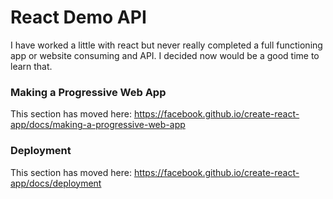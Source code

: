 
# React Demo API
I have worked a little with react but never really completed a full functioning app or website consuming and API.
I decided now would be a good time to learn that.


### Making a Progressive Web App

This section has moved here: https://facebook.github.io/create-react-app/docs/making-a-progressive-web-app

### Deployment

This section has moved here: https://facebook.github.io/create-react-app/docs/deployment
